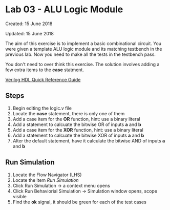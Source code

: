 # Lab 03 - ALU Logic Module

Created: 15 June 2018

Updated: 15 June 2018

The aim of this exercise is to implement a basic combinational circuit. You were given
a template ALU logic module and its matching testbench in the previous lab. Now you
need to make all the tests in the testbench pass.

You don't need to over think this exercise. The solution involves adding a few extra
items to the **case** statment.

[Verilog HDL Quick Reference Guide](http://sutherland-hdl.com/pdfs/verilog_2001_ref_guide.pdf)

## Steps

1. Begin editing the logic.v file
1. Locate the **case** statement, there is only one of them
1. Add a case item for the **OR** function, hint: use a binary literal
1. Add a statement to calcuate the bitwise OR of inputs **a** and **b**
1. Add a case item for the **XOR** function, hint: use a binary literal
1. Add a statement to calcuate the bitwise XOR of inputs **a** and **b**
1. Alter the default statement, have it calculate the bitwise AND of inputs **a** and **b**

## Run Simulation

1. Locate the Flow Navigator (LHS)
1. Locate the item *Run Simulation*
1. Click Run Simulation -> a context menu opens
1. Click Run Behaviorial Simulation -> Simulation window opens, scope visible
1. Find the **ok** signal, it should be green for each of the test cases
